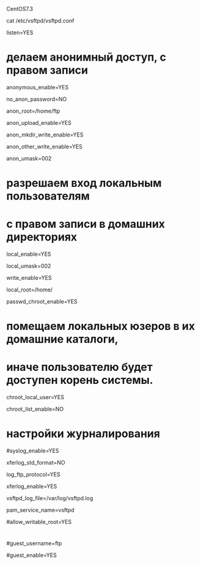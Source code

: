 CentOS7.3

cat /etc/vsftpd/vsftpd.conf

listen=YES

# делаем анонимный доступ, с правом записи

anonymous_enable=YES

no_anon_password=NO

anon_root=/home/ftp

anon_upload_enable=YES

anon_mkdir_write_enable=YES

anon_other_write_enable=YES

anon_umask=002

# разрешаем вход локальным пользователям

# с правом записи в домашних директориях

local_enable=YES

local_umask=002

write_enable=YES

local_root=/home/

passwd_chroot_enable=YES

# помещаем локальных юзеров в их домашние каталоги,

# иначе пользователю будет доступен корень системы.

chroot_local_user=YES

chroot_list_enable=NO

# настройки журналирования

#syslog_enable=YES

xferlog_std_format=NO

log_ftp_protocol=YES

xferlog_enable=YES

vsftpd_log_file=/var/log/vsftpd.log

pam_service_name=vsftpd

#allow_writable_root=YES

#

#guest_username=ftp

#guest_enable=YES